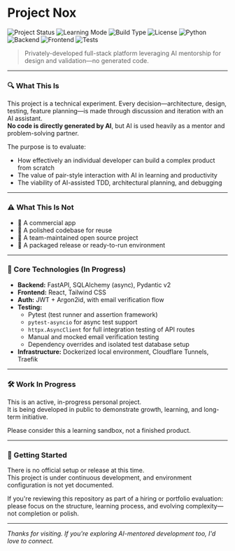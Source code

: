 # Project Nox

![Project Status](https://img.shields.io/badge/status-in--progress-blue)
![Learning Mode](https://img.shields.io/badge/experiment-AI--mentored-blueviolet)
![Build Type](https://img.shields.io/badge/build-manual--code--only-9cf)
![License](https://img.shields.io/badge/license-unlicensed-red)
![Python](https://img.shields.io/badge/python-3.12+-brightgreen)
![Backend](https://img.shields.io/badge/backend-FastAPI-green)
![Frontend](https://img.shields.io/badge/frontend-React-blue)
![Tests](https://img.shields.io/badge/tests-Pytest-yellow)

> Privately-developed full-stack platform leveraging AI mentorship for design and validation—no generated code.

---

### 🔍 What This Is

This project is a technical experiment. Every decision—architecture, design, testing, feature planning—is made through discussion and iteration with an AI assistant.  
**No code is directly generated by AI**, but AI is used heavily as a mentor and problem-solving partner.

The purpose is to evaluate:

- How effectively an individual developer can build a complex product from scratch
- The value of pair-style interaction with AI in learning and productivity
- The viability of AI-assisted TDD, architectural planning, and debugging

---

### ⚠️ What This Is Not

- 🚫 A commercial app  
- 🚫 A polished codebase for reuse  
- 🚫 A team-maintained open source project  
- 🚫 A packaged release or ready-to-run environment  

---

### 🧠 Core Technologies (In Progress)

- **Backend:** FastAPI, SQLAlchemy (async), Pydantic v2  
- **Frontend:** React, Tailwind CSS  
- **Auth:** JWT + Argon2id, with email verification flow  
- **Testing:**
  - Pytest (test runner and assertion framework)
  - `pytest-asyncio` for async test support
  - `httpx.AsyncClient` for full integration testing of API routes
  - Manual and mocked email verification testing
  - Dependency overrides and isolated test database setup  
- **Infrastructure:** Dockerized local environment, Cloudflare Tunnels, Traefik  

---

### 🛠️ Work In Progress

This is an active, in-progress personal project.  
It is being developed in public to demonstrate growth, learning, and long-term initiative.

Please consider this a learning sandbox, not a finished product.

---

### 🚧 Getting Started

There is no official setup or release at this time.  
This project is under continuous development, and environment configuration is not yet documented.

If you're reviewing this repository as part of a hiring or portfolio evaluation:  
please focus on the structure, learning process, and evolving complexity—not completion or polish.

---

_Thanks for visiting. If you're exploring AI-mentored development too, I'd love to connect._
